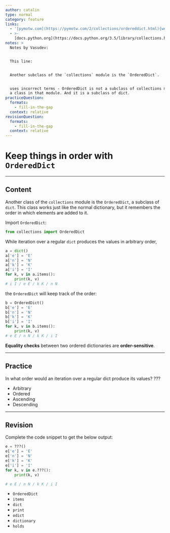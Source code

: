 ```yaml
---
author: catalin
type: normal
category: feature
links:
  - '[pymotw.com](https://pymotw.com/2/collections/ordereddict.html){website}'
  - >-
    [docs.python.org](https://docs.python.org/3.5/library/collections.html#ordereddict-objects){website}
notes: >
  Notes by Vasudev:


  This line:


  Another subclass of the `collections` module is the `OrderedDict`.


  uses incorrect terms - OrderedDict is not a subclass of collections module but
  a class in that module. And it is a subclass of dict.
practiceQuestion:
  formats:
    - fill-in-the-gap
  context: relative
revisionQuestion:
  formats:
    - fill-in-the-gap
  context: relative
---
```


# Keep things in order with `OrderedDict`


---

## Content

Another class of the `collections` module is the `OrderedDict`, a subclass of `dict`. This class works just like the normal dictionary, but it remembers the order in which elements are added to it.

Import `OrderedDict`:

```python
from collections import OrderedDict
```

While iteration over a regular `dict` produces the values in arbitrary order,

```python
a = dict()
a['e'] = 'E'
a['n'] = 'N'
a['k'] = 'K'
a['i'] = 'I'
for k, v in a.items():
    print(k, v)
# i I / e E / k K / n N

```

the `OrderedDict` will keep track of the order:

```python
b = OrderedDict()
b['e'] = 'E'
b['n'] = 'N'
b['k'] = 'K'
b['i'] = 'I'
for k, v in b.items():
    print(k, v)
# e E / n N / k K / i I

```

**Equality checks** between two ordered dictionaries are **order-sensitive**.


---

## Practice

In what order would an iteration over a regular dict produce its values? ???

- Arbitrary
- Ordered
- Ascending
- Descending


---

## Revision

Complete the code snippet to get the below output:

```python
e = ???()  
e['e'] = 'E'
e['n'] = 'N'
e['k'] = 'K'
e['i'] = 'I'
for k, v in e.???():
    print(k, v)

# e E / n N / k K / i I
```

- `OrderedDict`
- `items`
- `dict`
- `print`
- `odict`
- `dictionary`
- `holds`
